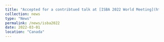 ```yaml
---
title: "Accepted for a contribtued talk at [ISBA 2022 World Meeting](https://isbawebmaster.github.io/ISBA2022/) on *'Functional Priors for Bayesian Deep Learning'*"
collection: news
type: "News"
permalink: /news/isba2022
date: 2022-03-01
location: "Canada"
---
```

